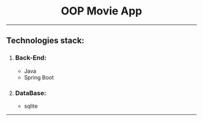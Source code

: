 <h1 align='center'>OOP Movie App</h1>
<hr>
<h2>Technologies stack:</h2>
<ol>
    <li>
        <h3>Back-End:</h3>
        <ul>
            <li>Java</li>
            <li>Spring Boot</li>
        </ul>
    </li>
    <li>
        <h3>DataBase:</h3>
        <ul>
            <li>sqlite</li>
        </ul>
    </li>
</ol>
<hr>
